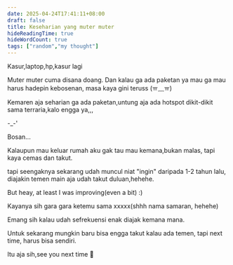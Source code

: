 ```yaml
---
date: 2025-04-24T17:41:11+08:00
draft: false
title: Keseharian yang muter muter
hideReadingTime: true
hideWordCount: true
tags: ["random","my thought"]
---
```


Kasur,laptop,hp,kasur lagi

Muter muter cuma disana doang. Dan kalau ga ada paketan ya mau ga mau harus hadepin kebosenan, masa kaya gini teruss (ㅠ﹏ㅠ)

Kemaren aja seharian ga ada paketan,untung aja ada hotspot dikit-dikit sama terraria,kalo engga ya,,,

-_-'

Bosan...

Kalaupun mau keluar rumah aku gak tau mau kemana,bukan malas, tapi kaya cemas dan takut.

tapi seengaknya sekarang udah muncul niat "ingin" daripada 1-2 tahun lalu, diajakin temen main aja udah takut duluan,hehehe.

But heay, at least I was improving(even a bit) :)

Kayanya sih gara gara ketemu sama xxxxx(shhh nama samaran, hehehe)

Emang sih kalau udah sefrekuensi enak diajak kemana mana.

Untuk sekarang mungkin baru bisa engga takut kalau ada temen, tapi next time, harus bisa sendiri.

Itu aja sih,see you next time 👋